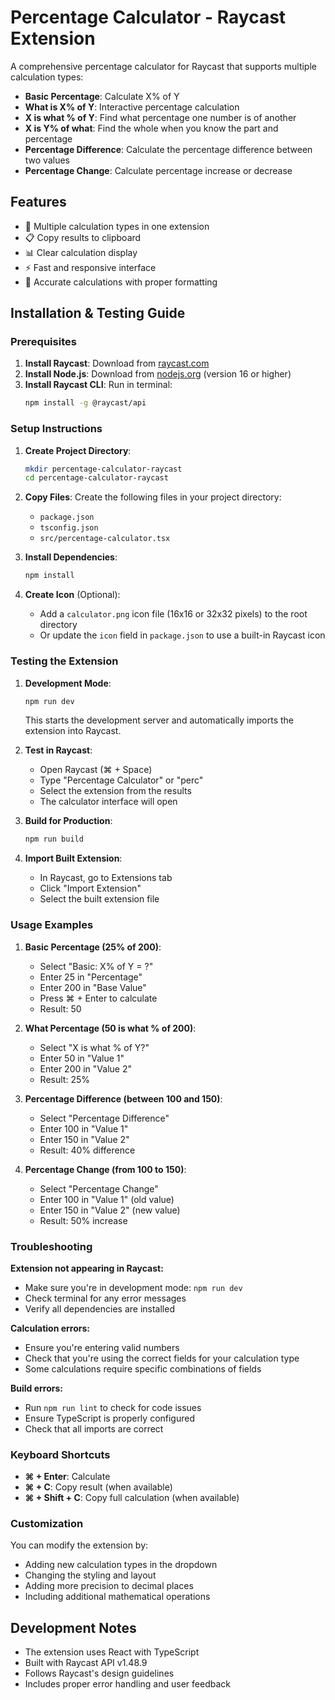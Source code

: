 # Percentage Calculator - Raycast Extension

A comprehensive percentage calculator for Raycast that supports multiple calculation types:

- **Basic Percentage**: Calculate X% of Y
- **What is X% of Y**: Interactive percentage calculation
- **X is what % of Y**: Find what percentage one number is of another
- **X is Y% of what**: Find the whole when you know the part and percentage
- **Percentage Difference**: Calculate the percentage difference between two values
- **Percentage Change**: Calculate percentage increase or decrease

## Features

- 🧮 Multiple calculation types in one extension
- 📋 Copy results to clipboard
- 📊 Clear calculation display
- ⚡ Fast and responsive interface
- 🎯 Accurate calculations with proper formatting

## Installation & Testing Guide

### Prerequisites

1. **Install Raycast**: Download from [raycast.com](https://raycast.com)
2. **Install Node.js**: Download from [nodejs.org](https://nodejs.org) (version 16 or higher)
3. **Install Raycast CLI**: Run in terminal:
   ```bash
   npm install -g @raycast/api
   ```

### Setup Instructions

1. **Create Project Directory**:
   ```bash
   mkdir percentage-calculator-raycast
   cd percentage-calculator-raycast
   ```

2. **Copy Files**: Create the following files in your project directory:
   - `package.json`
   - `tsconfig.json` 
   - `src/percentage-calculator.tsx`

3. **Install Dependencies**:
   ```bash
   npm install
   ```

4. **Create Icon** (Optional):
   - Add a `calculator.png` icon file (16x16 or 32x32 pixels) to the root directory
   - Or update the `icon` field in `package.json` to use a built-in Raycast icon

### Testing the Extension

1. **Development Mode**:
   ```bash
   npm run dev
   ```
   This starts the development server and automatically imports the extension into Raycast.

2. **Test in Raycast**:
   - Open Raycast (⌘ + Space)
   - Type "Percentage Calculator" or "perc"
   - Select the extension from the results
   - The calculator interface will open

3. **Build for Production**:
   ```bash
   npm run build
   ```

4. **Import Built Extension**:
   - In Raycast, go to Extensions tab
   - Click "Import Extension"
   - Select the built extension file

### Usage Examples

1. **Basic Percentage (25% of 200)**:
   - Select "Basic: X% of Y = ?"
   - Enter 25 in "Percentage"
   - Enter 200 in "Base Value"
   - Press ⌘ + Enter to calculate
   - Result: 50

2. **What Percentage (50 is what % of 200)**:
   - Select "X is what % of Y?"
   - Enter 50 in "Value 1"
   - Enter 200 in "Value 2"
   - Result: 25%

3. **Percentage Difference (between 100 and 150)**:
   - Select "Percentage Difference"
   - Enter 100 in "Value 1"
   - Enter 150 in "Value 2"
   - Result: 40% difference

4. **Percentage Change (from 100 to 150)**:
   - Select "Percentage Change"
   - Enter 100 in "Value 1" (old value)
   - Enter 150 in "Value 2" (new value)
   - Result: 50% increase

### Troubleshooting

**Extension not appearing in Raycast:**
- Make sure you're in development mode: `npm run dev`
- Check terminal for any error messages
- Verify all dependencies are installed

**Calculation errors:**
- Ensure you're entering valid numbers
- Check that you're using the correct fields for your calculation type
- Some calculations require specific combinations of fields

**Build errors:**
- Run `npm run lint` to check for code issues
- Ensure TypeScript is properly configured
- Check that all imports are correct

### Keyboard Shortcuts

- **⌘ + Enter**: Calculate
- **⌘ + C**: Copy result (when available)
- **⌘ + Shift + C**: Copy full calculation (when available)

### Customization

You can modify the extension by:
- Adding new calculation types in the dropdown
- Changing the styling and layout
- Adding more precision to decimal places
- Including additional mathematical operations

## Development Notes

- The extension uses React with TypeScript
- Built with Raycast API v1.48.9
- Follows Raycast's design guidelines
- Includes proper error handling and user feedback